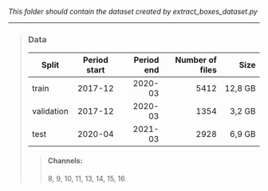*This folder should contain the dataset created by extract_boxes_dataset.py*

- - - -

> ### Data
> | Split | Period start | Period end |  Number of files | Size |
> |----------|:-------------:|------:|------:|------:|
> | train | 2017-12 | 2020-03 | 5412 | 12,8 GB |
> | validation | 2017-12 | 2020-03 | 1354 | 3,2 GB |
> | test | 2020-04 | 2021-03 | 2928 | 6,9 GB |
>
>
>> #### Channels: 
>> 8, 9, 10, 11, 13, 14, 15, 16
